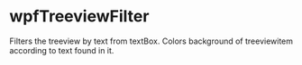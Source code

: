 # wpfTreeviewFilter

Filters the treeview by text from textBox.
Colors background of treeviewitem according to text found in it.
